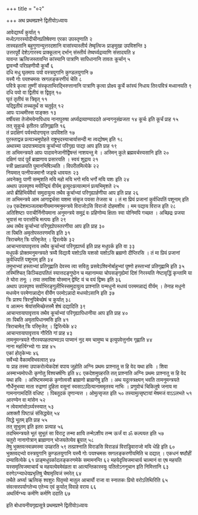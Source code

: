 +++
title = "०२"

+++
अथ प्रथमप्रश्ने द्वितीयोऽध्यायः

आवेद्यार्घ्यं
कुर्यात् १   
मध्येऽगारस्योदीचीनप्रतिषेवणा एरका उपस्तृणाति २   
तास्वहतानि
बहुगुणान्युत्तरदशानि वासांस्यास्तीर्य तेष्वृत्विजः प्राङ्मुखा
उपविशन्ति ३   
उत्तरपूर्वे देशेऽगारस्य प्राक्कूलान् दर्भान् संस्तीर्य
तेष्वर्घ्यद्रव्याणि संसादयति ४   
यावन्त ऋत्विजस्तावन्ति कांस्यानि
पात्राणि सापिधानानि तावतः कूर्चान् ५   
द्वावन्यौ
परिग्रहणीयौ कूर्चौ ६   
दधि मधु घृतमापः पयो वस्त्रयुगानि
कुण्डलयुगानि ७   
यस्यै गोः पयश्चमसः स्रगलङ्करणीयं चेति ८   
पवित्रे कृत्वा
तूष्णीं संस्कृताभिरद्भिरुत्तानानि पात्राणि कृत्वा प्रोक्ष्य कूर्चे
कांस्यं निधाय तिरःपवित्रं मध्वानयति ९   
दधि पयो वा द्वितीयं स
द्विवृत् १०   
घृतं तृतीयं स त्रिवृत् ११   
यद्द्वितीयं तच्चतुर्थं स
चतुर्वृत् १२   
आपः पञ्चमीस्स पाङ्क्तः १३   
वर्षीयसा तेजोमयेनापिधाय
नानापुरुषा अर्घ्यद्रव्याण्याददते अन्वगनुसंव्रजता १४
कूर्चः इति कूर्चं प्राह १५   
तत् सुकूर्चः इतीतरः प्रतिगृह्णाति १६   
तं
प्रदक्षिणं पर्यस्योदगावृत्त उपविशति १७   
पुरस्ताद्वन्न
प्रत्यञ्चमुपोहते राष्ट्रभृदस्याचार्यासन्दी मा
त्वद्योषम् इति १८   
अथास्मा उदपात्रमादाय कूर्चाभ्यां
परिगृह्य पाद्या आप इति प्राह १९   
ता अभिमन्त्रयते आपः
पादावनेजानीर्द्विषन्तं नाशयन्तु मे । अस्मिन्
कुले ब्रह्मवर्चस्यसानि इति २०   
दक्षिणं पादं पूर्वं ब्राह्मणाय
प्रसारयति । स्वयं शूद्राय २१   
स्त्री प्रक्षाळयति
पुमानभिषिञ्चति । विपरीतमित्येके २२   
नियमात् पत्नीयजमानौ
जङ्घ्रे धावयतः २३   
अवनेक्तुः पाणी सम्मृशति मयि महो मयि भगो मयि भर्गो मयि
यशः इति २४   
अथाप उपस्पृश्य मयीन्द्रियं वीर्यम् इत्युरःप्रत्यात्मानं
प्रत्यभिमृशते २५   
अपो ब्रीहिभिर्यवैर्वा समुदायुत्य तथैव
कूर्चाभ्यां परिगृह्यार्हणीया आप इति प्राह २६   
ता अभिमन्त्रये
आम आगाद्वर्चसा यशमा संसृज पयसा तेजसा च । तं मा प्रियं प्रजानां
कुर्वधिपतिं पशूनाम् इति २७
एकदेशमञ्जलाबानीयमानमनुमन्त्रये
विराजोऽसि विराजो दोहमशीय । मम पद्याय विराज इति २८   
अतिशिष्टाः
पराचीर्निनीयमाना अनुमन्त्रये समुद्रं वः
प्रहिणोम्य क्षिताः स्वा योनिमपि गच्छत । अच्छिद्रः
प्रजया भूयासं मा परासोचि मत्पयः इति २९   
अथ तथैव कूर्चाभ्यां
परिगृह्योपस्तरणीया आप इति प्राह ३०   
ता पिबति अमृतोपस्तरणमसि इति
३१   
त्रिराचमेत् त्रिः परिमृजेत् । द्विरत्येके ३२   
आचान्तायापावृत्ताय
तथैव कूर्चाभ्यां परिगृह्यार्घ्य इति प्राह मधुपर्क इति वा ३३   
मधुपर्कं
प्रोक्तमनुमन्त्रयते त्रय्यै विद्यायै यशोऽसि यशसो यशोऽसि ब्रह्मणो
दीप्तिरसि । तं मा प्रियं प्रजानां कुर्वधिपतिं पशूनाम्
इति ३४   
तमुभाभ्यां हस्ताभ्यां प्रतिगृह्णाति देवस्य त्वा सवितुः
प्रसवेऽश्विनोर्बाहुभ्यां पूष्णो हस्ताभ्यां प्रतिगृह्णामि इति
३५   
तस्मिंश्चित् किञ्चिदापतितं स्यात्तदङ्गुष्ठेन च महानाम्व्या
चोपसङ्गृह्येमां दिशं निरस्यति नेष्टावृद्धिं कृन्तामि या ते
घोरा तनूः । तया तमाविश योस्मान् द्वेष्टि यं च वयं द्विष्मः इति ३६   
अथाप
उपस्पृश्य सर्वाभिरङ्गुलीभिस्समुदायुत्य प्राश्नाति यन्मधुनो मधव्यं
परममन्नाद्यं वीर्यम् । तेनाह मधुनो मधव्येन परमेणान्नाद्येन
वीर्येण परमोऽन्नादो मधव्योऽसानि इति ३७   
त्रिः प्राश्य
त्रिरनुपिबेच्छेषं च कुर्यात् ३८   
य आत्मनः
श्रेयांसमिच्छेत्तस्मै शेषं
दद्यादिति ३९   
आचान्तायापावृत्ताय तथैव कूर्चाभ्यां
परिगृह्यापिधानीया आप इति प्राह ४०   
ताः पिबति
अमृतापिधानमसि इति ४१   
त्रिराचामेत् त्रिः परिमृजेत् ।
द्विरित्येके ४२   
आचान्तायापावृत्ताय गौरिति गां
प्राह ४३   
तामनुमन्त्रयते गौरस्यपहतपाप्माऽप पाप्मानं नुद मम
चामुष्य च इत्युपवेत्तुर्नाम गृह्णाति ४४   
नाना महर्त्विग्भ्यो
गाः प्राह ४५   
एकां होतृकेभ्यः ४६   
सर्वेभ्यो वैकामविभवत्वात् ४७   
यः
प्राह तस्मा उपाकरोत्येकदेशं वपाय जुहोति अग्निः प्रथमः प्राश्नातु
स हि वेद यथा हविः । शिवा अस्माभ्यमोपधीः कृणोतु विश्वचर्षणिः इति ४८
एकदेशमुपहरति तत् प्राश्नाति अग्निः प्रथमः प्राश्नातु स हि वेद
यथा हविः । अरिष्टमस्माकं कृणोत्वसौ ब्राह्मणो ब्राह्मणेषु इति । अथ
यदुत्स्त्रक्ष्यन् भवति तामनुमन्त्रयते गौर्धेनुभव्या माता रुद्राणां
दुहिता वसूनां स्वसाऽऽदित्यानाममृतस्य नाभिः । प्रणुवोचं चिकितुषे
जनाय मा गामनागामदितिं वधिष्ट । पिबतूदकं तृणान्यत्त । ओमुत्सृजत इति ५०
तस्यामुत्सृष्टायां मेषमजं वाऽऽलभते ५१   
आरण्येन वा मांसेन ५२   
न
त्वेवामांसोऽर्घ्यस्स्यात् ५३   
अशक्तौ पिष्टान्नं
संसिद्ध्येत् ५४   
सिद्धे भूतम् इति प्राह ५५   
तत् सुभूतम् इति
इतरः प्रत्याह ५६   
तदभिमन्त्रयते भूतं सुभूतं सा विराट्र तन्मा क्षायि
तन्मेऽशीय तन्म ऊर्जं वा ॐ कल्पयत इति ५७   
चतुरो नानागोत्रान् ब्राह्मणान्
भोजयतेत्येव ब्रूयात् ५८   
तेषु भुक्तवत्स्वन्नमस्मा उपहरति ५९
तत्प्राश्नाति विराडसि विराडन्नं विराड्रिवाराजो मयि
धेहि इति ६०   
भुक्तवद्भ्यो वस्त्रयुगानि कुण्डलयुगानि यस्यै गोः पयश्चमसः
स्रगलङ्करणीयमिति च दद्यात् । एकधनं षष्ठौहीं दम्यावित्येके ६१
प्राङ्मधुपर्कादलङ्करणमेके समामनन्ति ६२
महयेदृत्विजमाचार्य चात्मानं वा एष महयति
यस्समृत्विजमाचार्यं च महयत्येवमेवंव्रता वा आत्यन्तिकास्स्युः
पतितोऽननूचान इति निमित्तानि ६३   
वरणेऽग्न्याधेयप्रभृतिषु चैषामृत्विजं
स्मरेत् ६४   
तथैते अर्घ्या ऋत्विक् श्वशुरः पितृव्यो मातुल आचार्यो राजा
वा स्नातकः प्रियो वरोऽतिथिरिति ६५   
संवत्सरपर्यागतेभ्य एतेभ्य एवं कुर्यात्
विवाहे वराय ६६   
अथर्त्विग्भ्यः कर्मणि कर्मणि ददाति ६७   

इति बोधायनीयगृह्यसूत्रे प्रथमप्रश्ने
द्वितीयोऽध्यायः
